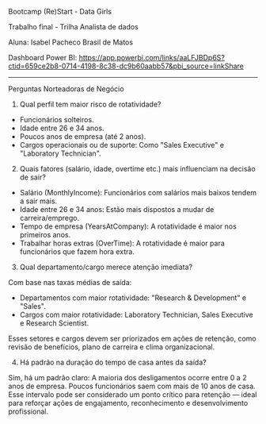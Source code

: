 Bootcamp (Re)Start - Data Girls

Trabalho final - Trilha Analista de dados

Aluna: Isabel Pacheco Brasil de Matos

Dashboard Power BI: https://app.powerbi.com/links/aaLFJBDp6S?ctid=659ce2b8-0714-4198-8c38-dc9b60aabb57&pbi_source=linkShare

-----------------------------------------------------------------------------------------------------------------------------

Perguntas Norteadoras de Negócio


1. Qual perfil tem maior risco de rotatividade?
   
- Funcionários solteiros.
- Idade entre 26 e 34 anos.
- Poucos anos de empresa (até 2 anos).
- Cargos operacionais ou de suporte: Como "Sales Executive" e "Laboratory Technician".
  

2. Quais fatores (salário, idade, overtime etc.) mais influenciam na decisão de sair?

- Salário (MonthlyIncome): Funcionários com salários mais baixos tendem a sair mais.
- Idade entre 26 e 34 anos: Estão mais dispostos a mudar de carreira/emprego.
- Tempo de empresa (YearsAtCompany): A rotatividade é maior nos primeiros anos.
- Trabalhar horas extras (OverTime): A rotatividade é maior para funcionários que fazem hora extra.


3. Qual departamento/cargo merece atenção imediata?

Com base nas taxas médias de saída:
- Departamentos com maior rotatividade: "Research & Development" e "Sales".
- Cargos com maior rotatividade: Laboratory Technician, Sales Executive e Research Scientist.

Esses setores e cargos devem ser priorizados em ações de retenção, como revisão de benefícios, plano de carreira e clima organizacional.

  
4. Há padrão na duração do tempo de casa antes da saída?

Sim, há um padrão claro: A maioria dos desligamentos ocorre entre 0 a 2 anos de empresa. Poucos funcionários saem com mais de 10 anos de casa. Esse intervalo pode ser considerado um ponto crítico para retenção — ideal para reforçar ações de engajamento, reconhecimento e desenvolvimento profissional.
